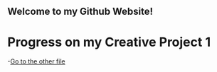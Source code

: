 ## Welcome to my Github Website! 

# Progress on my Creative Project 1

 -[Go to the other file](other.md)
